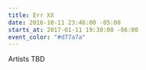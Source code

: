 ```yaml
---
title: Err XX
date: 2016-10-11 23:46:00 -05:00
starts_at: 2017-01-11 19:30:00 -06:00
event_color: "#d77a7a"
---
```


Artists TBD